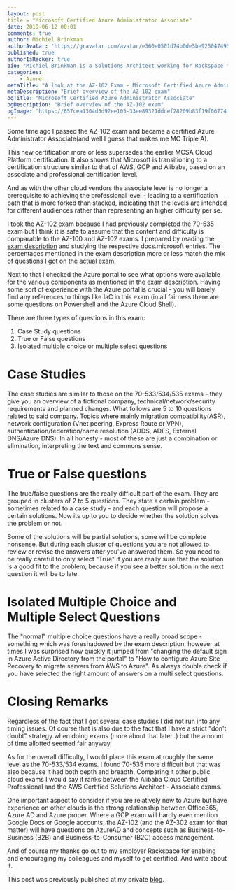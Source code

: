 ```yaml
---
layout: post
title = "Microsoft Certified Azure Administrator Associate"
date: 2019-06-12 00:01
comments: true
author: Michiel Brinkman
authorAvatar: 'https://gravatar.com/avatar/e360e0501d74b0de5be9250474951354'
published: true
authorIsRacker: true
bio: "Michiel Brinkman is a Solutions Architect working for Rackspace from Amsterdam, The Netherlands. Multi-cloud certified with a strong engineering background."
categories:
    - Azure
metaTitle: "A look at the AZ-102 Exam - Microsoft Certified Azure Administrator Associate"
metaDescription: "Brief overview of the AZ-102 exam"
ogTitle: "Microsoft Certified Azure Administrator Associate"
ogDescription: "Brief overview of the AZ-102 exam"
ogImage: "https://657cea1304d5d92ee105-33ee89321dddef28209b83f19f06774f.ssl.cf1.rackcdn.com/ms_party.gif-a52063dfec8f18b14d61f577c46e62ff35da3317f5264eaba5621880d28ad519.gif"
---
```

Some time ago I passed the AZ-102 exam and became a certified Azure Administrator Associate(and well I guess that makes me MC Triple A). 

This new certification more or less supersedes the earlier MCSA Cloud Platform certification. It also shows that Microsoft is transitioning to a certification structure similar to that of AWS, GCP and Alibaba, based on an associate and professional certification level. 

And as with the other cloud vendors the associate level is no longer a prerequisite to achieving the  professional level - leading to a certification path that is more forked than stacked, indicating that the levels are intended for different audiences rather than representing an higher difficulty per se.

I took the AZ-102 exam because I had previously completed the 70-535 exam but I think it is safe to assume that the content and difficulty is comparable to the AZ-100 and AZ-102 exams. I prepared by reading the [exam description](https://www.microsoft.com/en-us/learning/exam-az-102.aspx) and studying the respective docs.microsoft entries. The percentages mentioned in the exam description more or less match the mix of questions I got on the actual exam.

Next to that I checked the Azure portal to see what options were available for the various components as mentioned in the exam description. Having some sort of experience with the Azure portal is crucial - you will barely find any references to things like IaC in this exam (in all fairness there are some questions on Powershell and the Azure Cloud Shell). 

There are three types of questions in this exam:

1. Case Study questions
2. True or False questions
3. Isolated multiple choice or multiple select questions

# Case Studies 

The case studies are similar to those on the 70-533/534/535 exams - they give you an overview of a fictional company, technical/network/security requirements and planned changes. What follows are 5 to 10 questions related to said company. Topics where mainly migration compatibility(ASR), network configuration (Vnet peering, Express Route or VPN), authentication/federation/name resolution (ADDS, ADFS, External DNS/Azure DNS). In all honesty - most of these are just a combination or elimination, interpreting the text and commons sense. 

# True or False questions

The true/false questions are the really difficult part of the exam. They are grouped in clusters of 2 to 5 questions. They state a certain problem - sometimes related to a case study - and each question will propose a certain solutions. Now its up to you to decide whether the solution solves the problem or not.

Some of the solutions will be partial solutions, some will be complete nonsense. But during each cluster of questions you are not allowed to review or revise the answers after you've answered them. So you need to be really careful to only select "True" if you are really sure that the solution is a good fit to the problem, because if you see a better solution in the next question it will be to late. 

# Isolated Multiple Choice and Multiple Select Questions

The "normal" multiple choice questions have a really broad scope - something which was foreshadowed by the exam description, however at times I was surprised how quickly it jumped from "changing the default sign in Azure Active Directory from the portal" to "How to configure Azure Site Recovery to migrate servers from AWS to Azure". As always double check if you have selected the right amount of answers on a multi select questions. 

# Closing Remarks

Regardless of the fact that I got several case studies I did not run into any timing issues. Of course that is also due to the fact that I have a strict "don't doubt" strategy when doing exams (more about that later..) but the amount of time allotted seemed fair anyway.

As for the overall difficulty, I would place this exam at roughly the same level as the 70-533/534 exams. I found 70-535 more difficult but that was also because it had both depth and breadth. Comparing it other public cloud exams I would say it ranks between the Alibaba Cloud Certified Professional and the AWS Certified Solutions Architect - Associate exams. 

One important aspect to consider if you are relatively new to Azure but have experience on other clouds is the strong relationship between Office365, Azure AD and Azure proper. Where a GCP exam will hardly even mention Google Docs or Google accounts, the AZ-102 (and the AZ-302 exam for that matter) will have questions on AzureAD and concepts such as Business-to-Business (B2B) and Business-to-Consumer (B2C) access management.

And of course my thanks go out to my employer Rackspace for enabling and encouraging my colleagues and myself to get certified. And write about it. 

This post was previously published at my private [blog](https://blog.thirdpartytools.net).